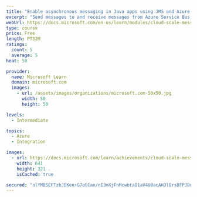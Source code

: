 ```yaml
---
title: "Enable asynchronous messaging in Java apps using JMS and Azure Service Bus"
excerpt: "Send messages to and receive messages from Azure Service Bus with Spring Boot applications."
webUrl: https://docs.microsoft.com/en-us/learn/modules/cloud-scale-messaging-with-jms-service-bus/
type: course
price: Free
length: PT32M
ratings:
  count: 5
  average: 5
heat: 50

provider:
  name: Microsoft Learn
  domain: microsoft.com
  images:
    - url: /assets/images/organizations/microsoft.com-50x50.jpg
      width: 50
      height: 50

levels:
  - Intermediate

topics:
  - Azure
  - Integration

images:
  - url: https://docs.microsoft.com/learn/achievements/cloud-scale-messaging-jms-service-bus-social.png
    width: 641
    height: 321
    isCached: true

secured: "nlYMBSEFTzbJEKen+G7oGCan/nI3mXjFnMcwbtaI1aV4U0acAHJlOrsBFPJDnTMCgaGFLfySeJAXCESXkmgHmdS0oSjllUDxLx7L7rO+jBD2LoxxfpIi4t2DvethlNQySkXLP+umRHu77qjYU07EMsvVwv9d/8cJubexci1yFv0gAL52duou8j9MCauLLw/n/yuTkijZwIJ3jYLzpfHuQ+KY7AxZ6qWEcgbCr+XJg/Lxbx7wxv7XrQ/tiyFd3dcOyZomxLbb3f3OnnFGvkf/ItAfjBbAVszBbV7IEosDfgQpFdANd5zlenokndmsKuBEY/3c73NCe2r4JL6UujP1H6WOXa3pomhigxn0YHVpw1RaHeRU0cbQwIea5oyeqhvCmB9G0yET5NrtAReEd1ED2aocXBM+v4hr4ika+2PJikc=;0lK39WpBuHBGYZcYfBR3WQ=="
---
```



